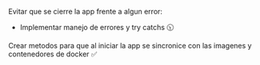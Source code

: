 Evitar que se cierre la app frente a algun error:
  - Implementar manejo de errores y try catchs 🕥

Crear metodos para que al iniciar la app se sincronice con las imagenes y contenedores de docker ✅

